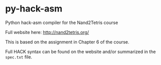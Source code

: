 # py-hack-asm
Python hack-asm compiler for the Nand2Tetris course

Full website here: http://nand2tetris.org/

This is based on the assignment in Chapter 6 of the course. 

Full HACK syntax can be found on the website and/or summarized in the `spec.txt` file. 
